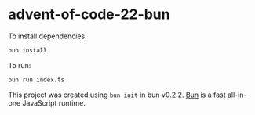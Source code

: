 # advent-of-code-22-bun

To install dependencies:

```bash
bun install
```

To run:

```bash
bun run index.ts
```

This project was created using `bun init` in bun v0.2.2. [Bun](https://bun.sh) is a fast all-in-one JavaScript runtime.
